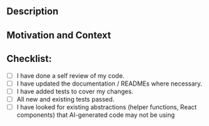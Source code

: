 <!--- Provide a one line summary of your changes in the Title above -->
<!--- If you're working on a ticket, please include the ticket number in the title, using the format `[ENG-XXXX] Title` -->

## Description

<!--- Describe your changes in detail -->

## Motivation and Context

<!--- Why is this change required? What problem does it solve? -->
<!--- If your title references a ticket, feel free to delete this section. -->

## Checklist:

<!--- Go over all the following points, and check them off before requesting a review. -->
<!--- You can either check them off by adding an `x` in the square brackets, or you can click the checkbox in the GitHub UI after you create the PR. -->
<!--- If you're unsure about any of these, feel free to ask in #engineering. -->

- [ ] I have done a self review of my code.
- [ ] I have updated the documentation / READMEs where necessary.
- [ ] I have added tests to cover my changes.
- [ ] All new and existing tests passed.
- [ ] I have looked for existing abstractions (helper functions, React components) that AI-generated code may not be using
